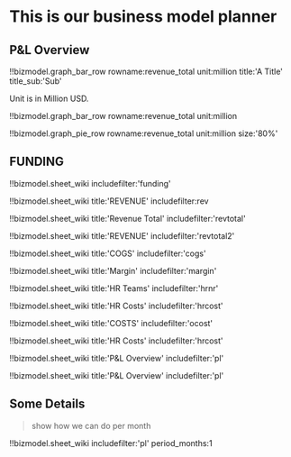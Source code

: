# This is our business model planner

## P&L Overview


<!-- period is in months, 3 means every quarter -->


!!bizmodel.graph_bar_row rowname:revenue_total unit:million title:'A Title' title_sub:'Sub'

Unit is in Million USD.

!!bizmodel.graph_bar_row rowname:revenue_total unit:million

!!bizmodel.graph_pie_row rowname:revenue_total unit:million size:'80%'

## FUNDING

!!bizmodel.sheet_wiki includefilter:'funding'

!!bizmodel.sheet_wiki title:'REVENUE' includefilter:rev

!!bizmodel.sheet_wiki title:'Revenue Total' includefilter:'revtotal'

!!bizmodel.sheet_wiki title:'REVENUE' includefilter:'revtotal2'

!!bizmodel.sheet_wiki title:'COGS' includefilter:'cogs'

!!bizmodel.sheet_wiki title:'Margin' includefilter:'margin'

!!bizmodel.sheet_wiki title:'HR Teams' includefilter:'hrnr'

!!bizmodel.sheet_wiki title:'HR Costs' includefilter:'hrcost'

!!bizmodel.sheet_wiki title:'COSTS' includefilter:'ocost'

!!bizmodel.sheet_wiki title:'HR Costs' includefilter:'hrcost'

!!bizmodel.sheet_wiki title:'P&L Overview' includefilter:'pl' 

!!bizmodel.sheet_wiki title:'P&L Overview' includefilter:'pl' 

## Some Details

> show how we can do per month

!!bizmodel.sheet_wiki includefilter:'pl' period_months:1



